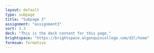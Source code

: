 ```yaml
---
layout: default
type: subpage
title: "Subpage 3"
assignment: "assignment3"
sort: 3.3
deck: "This is the deck content for this page."
brightspace: "https://brightspace.algonquincollege.com/d2l/home"
formsum: formative
---
```

